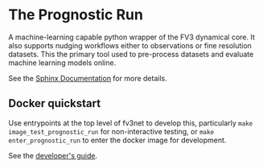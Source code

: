 The Prognostic Run
==================

A machine-learning capable python wrapper of the FV3 dynamical core. It also
supports nudging workflows either to observations or fine resolution
datasets. This the primary tool used to pre-process datasets and evaluate
machine learning models online.

See the [Sphinx
Documentation](https://vulcanclimatemodeling.com/docs/prognostic_c48_run/)
for more details.


Docker quickstart
-----------------

Use entrypoints at the top level of fv3net to develop this, particularly
``make image_test_prognostic_run`` for non-interactive testing, or
``make enter_prognostic_run`` to enter the docker image for development.

See the [developer's guide](https://www.vulcanclimatemodeling.com/docs/prognostic_c48_run/development.html).